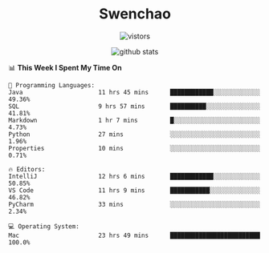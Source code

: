 <h1 align="center">Swenchao</h3>

<p align="center">
  <img src="https://visitor-badge.glitch.me/badge?page_id=Swenchao" alt="vistors" />
</p>

<p align="center">
  <img src="https://github-readme-stats.vercel.app/api?username=Swenchao&count_private=true&show_icons=true&theme=vue-dark&hide_title=true" alt="github stats" />
</p>

<!--START_SECTION:waka-->
📊 **This Week I Spent My Time On** 

```text
💬 Programming Languages: 
Java                     11 hrs 45 mins      ████████████░░░░░░░░░░░░░   49.36% 
SQL                      9 hrs 57 mins       ██████████░░░░░░░░░░░░░░░   41.81% 
Markdown                 1 hr 7 mins         █░░░░░░░░░░░░░░░░░░░░░░░░   4.73% 
Python                   27 mins             ░░░░░░░░░░░░░░░░░░░░░░░░░   1.96% 
Properties               10 mins             ░░░░░░░░░░░░░░░░░░░░░░░░░   0.71%

🔥 Editors: 
IntelliJ                 12 hrs 6 mins       ████████████░░░░░░░░░░░░░   50.85% 
VS Code                  11 hrs 9 mins       ███████████░░░░░░░░░░░░░░   46.82% 
PyCharm                  33 mins             ░░░░░░░░░░░░░░░░░░░░░░░░░   2.34%

💻 Operating System: 
Mac                      23 hrs 49 mins      █████████████████████████   100.0%

```


<!--END_SECTION:waka-->
